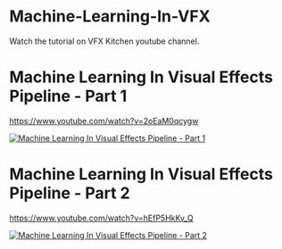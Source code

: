 # Machine-Learning-In-VFX
Watch the tutorial on VFX Kitchen youtube channel.

# Machine Learning In Visual Effects Pipeline - Part 1
https://www.youtube.com/watch?v=2oEaM0qcygw

[![Machine Learning In Visual Effects Pipeline - Part 1](http://i3.ytimg.com/vi/2oEaM0qcygw/maxresdefault.jpg)](https://www.youtube.com/watch?v=2oEaM0qcygw)


# Machine Learning In Visual Effects Pipeline - Part 2
https://www.youtube.com/watch?v=hEfP5HkKv_Q

[![Machine Learning In Visual Effects Pipeline - Part 2](http://i3.ytimg.com/vi/hEfP5HkKv_Q/maxresdefault.jpg)](https://www.youtube.com/watch?v=hEfP5HkKv_Q)

